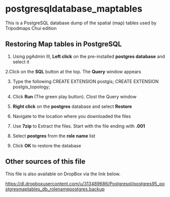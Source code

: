 # postgresqldatabase_maptables
This is a PostgreSQL database dump of the spatial (map) tables used by Tripodmaps Chui edition


Restoring Map tables in PostgreSQL
------------

1. Using pgAdmin III,  <b>Left click</b> on the pre-installed  <b>postgres database</b> and select it

2.Click on the  <b>SQL</b> button at the top. The  <b>Query</b> window appears

3. Type the following
CREATE EXTENSION postgis;
CREATE EXTENSION postgis_topology;

4. Click  <b>Run</b> (The green play button). Clost the  Query window

5.  <b>Right click</b> on the  <b>postgres</b> database and select  <b>Restore</b>

6. Navigate to the location where you downloaded the files

7. Use <b>7zip</b> to Extract the files. Start with the file ending with <b>.001</b>

8. Select <b>postgres</b> from the <b>role name</b> list

9. Click  <b>OK</b> to restore the database


Other sources of this file
-----------
This file is also available on DropBox via the link below.

https://dl.dropboxusercontent.com/u/313489686/Postgresql/postgres95_postgresmaptables_db_rolenamepostgres.backup
